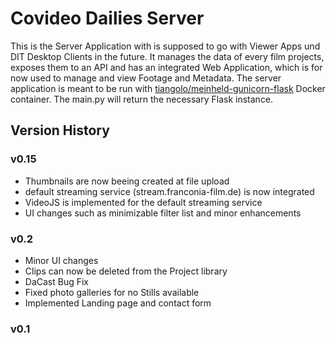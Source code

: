 # Covideo Dailies Server
This is the Server Application with is supposed to go with Viewer Apps und DIT Desktop Clients in the future. It manages the data of every film projects, exposes them to an API and has an integrated Web Application, which is for now used to manage and view Footage and Metadata.
The server application is meant to be run with [tiangolo/meinheld-gunicorn-flask](https://hub.docker.com/r/tiangolo/meinheld-gunicorn-flask) Docker container. The main.py will return the necessary Flask instance.

## Version History

### v0.15
- Thumbnails are now beeing created at file upload
- default streaming service (stream.franconia-film.de) is now integrated
- VideoJS is implemented for the default streaming service
- UI changes such as minimizable filter list and minor enhancements

### v0.2
- Minor UI changes
- Clips can now be deleted from the Project library
- DaCast Bug Fix
- Fixed photo galleries for no Stills available
- Implemented Landing page and contact form


### v0.1
